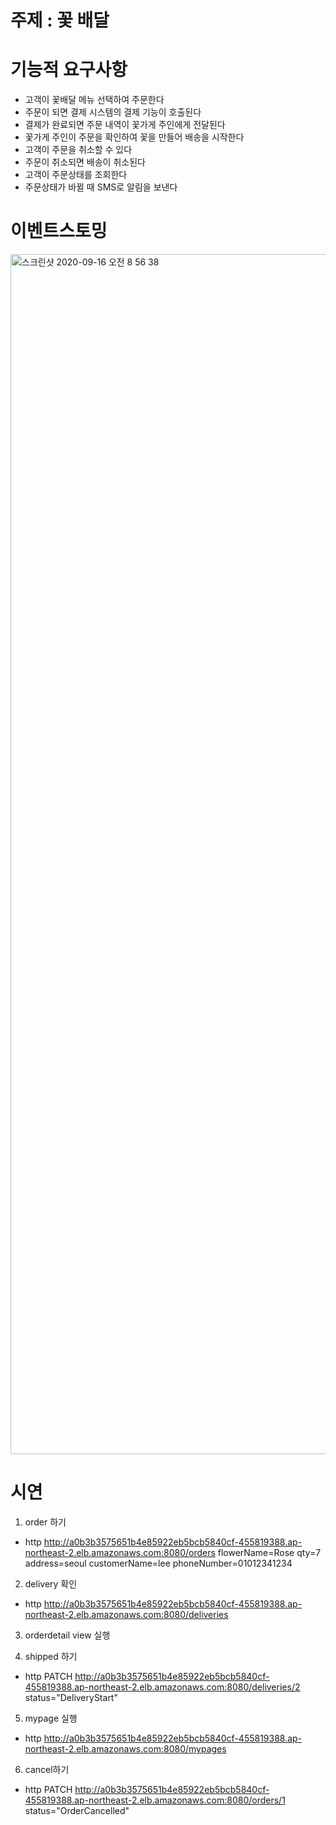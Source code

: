 # 주제 : 꽃 배달 

# 기능적 요구사항
- 고객이 꽃배달 메뉴 선택하여 주문한다
- 주문이 되면 결제 시스템의 결제 기능이 호출된다
- 결제가 완료되면 주문 내역이 꽃가게 주인에게 전달된다
- 꽃가게 주인이 주문을 확인하여 꽃을 만들어 배송을 시작한다
- 고객이 주문을 취소할 수 있다
- 주문이 취소되면 배송이 취소된다
- 고객이 주문상태를 조회한다
- 주문상태가 바뀔 때 SMS로 알림을 보낸다

# 이벤트스토밍
<img width="1920" alt="스크린샷 2020-09-16 오전 8 56 38" src="https://user-images.githubusercontent.com/29944530/93278534-ee013880-f7ff-11ea-8787-86510a5ddacc.png">

# 시연
1. order 하기
- http http://a0b3b3575651b4e85922eb5bcb5840cf-455819388.ap-northeast-2.elb.amazonaws.com:8080/orders flowerName=Rose qty=7 address=seoul customerName=lee phoneNumber=01012341234

2. delivery 확인
- http http://a0b3b3575651b4e85922eb5bcb5840cf-455819388.ap-northeast-2.elb.amazonaws.com:8080/deliveries

3. orderdetail view 실행

4. shipped 하기
- http PATCH http://a0b3b3575651b4e85922eb5bcb5840cf-455819388.ap-northeast-2.elb.amazonaws.com:8080/deliveries/2 status="DeliveryStart"

5. mypage 실행
- http http://a0b3b3575651b4e85922eb5bcb5840cf-455819388.ap-northeast-2.elb.amazonaws.com:8080/mypages

6. cancel하기
- http PATCH http://a0b3b3575651b4e85922eb5bcb5840cf-455819388.ap-northeast-2.elb.amazonaws.com:8080/orders/1 status="OrderCancelled"


